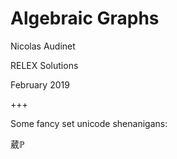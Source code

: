 # Algebraic Graphs

Nicolas Audinet

RELEX Solutions

February 2019

+++

Some fancy set unicode shenanigans:

葳ℙ
